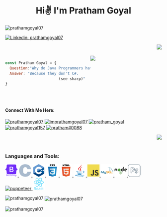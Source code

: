 <h1 align="center">Hi✌ I'm Pratham Goyal</h1>

<p align="left"> <img src="https://komarev.com/ghpvc/?username=prathamgoyal07&label=Profile%20views&color=0e75b6&style=flat" alt="prathamgoyal07" <pre>
 
[![Linkedin: prathamgoyal07](https://img.shields.io/badge/-prathamgoyal07-blue?style=flat-square&logo=Linkedin&logoColor=white&link=https://www.linkedin.com/in/prathamgoyal07)](https://www.linkedin.com/in/prathamgoyal07/)
</p>

<p align="right">
  <img src=" https://media1.giphy.com/media/1yk0v6WtCinP5Ptz6G/200w.webp?cid=ecf05e478arhwkdszr7prlv1nbdk7hwjqunfbm7nv3xx0avb&rid=200w.webp" width=100>
  <br><br>

<img align='right' src="https://media.giphy.com/media/du3J3cXyzhj75IOgvA/giphy.gif" width="230" >
</p>

```javascript
const Pratham Goyal = {
  Question:"Why do Java Programmers have to wear glasses?",
  Answer: "Because they don't C#.
                        (see sharp)"
}
```
<br><br>

<h4 align="left">Connect With Me Here:</h4>
<p align="left">
<a href="https://linkedin.com/in/prathamgoyal07" target="blank"><img align="center" src="https://raw.githubusercontent.com/peterthehan/peterthehan/master/assets/linkedin.svg" alt="prathamgoyal07" height="30" width="40" /></a>
<a href="https://instagram.com/imprathamgoyal07" target="blank"><img align="center" src="https://cdn.jsdelivr.net/npm/simple-icons@3.0.1/icons/instagram.svg" alt="imprathamgoyal07" height="30" width="40" /></a>
<a href="https://www.codechef.com/users/pratham_goyal" target="blank"><img align="center" src="https://cdn.jsdelivr.net/npm/simple-icons@3.1.0/icons/codechef.svg" alt="pratham_goyal" height="30" width="40" /></a>
<a href="https://www.hackerrank.com/prathamgoyal157" target="blank"><img align="center" src="https://cdn.jsdelivr.net/npm/simple-icons@3.0.1/icons/hackerrank.svg" alt="prathamgoyal157" height="30" width="40" /></a>
<a href="https://discord.gg/pratham#0088" target="blank"><img align="center" src="https://cdn.jsdelivr.net/npm/simple-icons@3.0.1/icons/discord.svg" alt="pratham#0088" height="30" width="40" /></a>
</p>
<p align="right">
  <img src="https://raw.githubusercontent.com/coderjojo/coderjojo/master/img/github.gif" width=100> 
  <br><br></p>
<h3 align="left">Languages and Tools:</h3>
<p align="left"> <a href="https://getbootstrap.com" target="_blank"> <img src="https://raw.githubusercontent.com/devicons/devicon/master/icons/bootstrap/bootstrap-plain-wordmark.svg" alt="bootstrap" width="40" height="40"/> </a> <a href="https://www.cprogramming.com/" target="_blank"> <img src="https://raw.githubusercontent.com/devicons/devicon/master/icons/c/c-original.svg" alt="c" width="40" height="40"/> </a> <a href="https://www.w3schools.com/cpp/" target="_blank"> <img src="https://raw.githubusercontent.com/devicons/devicon/master/icons/cplusplus/cplusplus-original.svg" alt="cplusplus" width="40" height="40"/> </a> <a href="https://www.w3schools.com/css/" target="_blank"> <img src="https://raw.githubusercontent.com/devicons/devicon/master/icons/css3/css3-original-wordmark.svg" alt="css3" width="40" height="40"/> </a> <a href="https://www.w3.org/html/" target="_blank"> <img src="https://raw.githubusercontent.com/devicons/devicon/master/icons/html5/html5-original-wordmark.svg" alt="html5" width="40" height="40"/> </a> <a href="https://www.java.com" target="_blank"> <img src="https://raw.githubusercontent.com/devicons/devicon/master/icons/java/java-original.svg" alt="java" width="40" height="40"/> </a> <a href="https://developer.mozilla.org/en-US/docs/Web/JavaScript" target="_blank"> <img src="https://raw.githubusercontent.com/devicons/devicon/master/icons/javascript/javascript-original.svg" alt="javascript" width="40" height="40"/> </a> <a href="https://www.mysql.com/" target="_blank"> <img src="https://raw.githubusercontent.com/devicons/devicon/master/icons/mysql/mysql-original-wordmark.svg" alt="mysql" width="40" height="40"/> </a> <a href="https://nodejs.org" target="_blank"> <img src="https://raw.githubusercontent.com/devicons/devicon/master/icons/nodejs/nodejs-original-wordmark.svg" alt="nodejs" width="40" height="40"/> </a> <a href="https://www.photoshop.com/en" target="_blank"> <img src="https://raw.githubusercontent.com/devicons/devicon/master/icons/photoshop/photoshop-line.svg" alt="photoshop" width="40" height="40"/> </a> <a href="https://github.com/puppeteer/puppeteer" target="_blank"> <img src="https://www.vectorlogo.zone/logos/pptrdev/pptrdev-official.svg" alt="puppeteer" width="40" height="40"/> </a> <a href="https://reactjs.org/" target="_blank"> <img src="https://raw.githubusercontent.com/devicons/devicon/master/icons/react/react-original-wordmark.svg" alt="react" width="40" height="40"/> </a> </p>

<p><img align="left" src="https://github-readme-stats.vercel.app/api/top-langs?username=prathamgoyal07&show_icons=true&locale=en&layout=compact" alt="prathamgoyal07" /></p>

<p>&nbsp;<img align="center" src="https://github-readme-stats.vercel.app/api?username=prathamgoyal07&show_icons=true&locale=en" alt="prathamgoyal07" /></p>

<p><img align="center" src="https://github-readme-streak-stats.herokuapp.com/?user=prathamgoyal07&" alt="prathamgoyal07" /></p>
